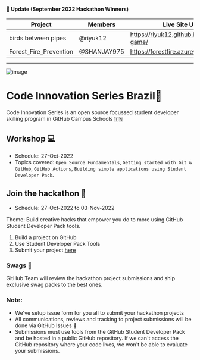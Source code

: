 #### 📣 Update (September 2022 Hackathon Winners)
| Project      | Members | Live Site URL
| ----------- | ----------- |---------|
|  birds between pipes  | @riyuk12  |https://riyuk12.github.io/hackathon-game/ |
|  Forest_Fire_Prevention | @SHANJAY975 |https://forestfire.azurewebsites.net/ |


---
![image](https://user-images.githubusercontent.com/52326803/132934703-e8b7883f-1339-4ab9-9cc4-010103a1ca82.png)

# Code Innovation Series Brazil🎉

Code Innovation Series is an open source focussed student developer skilling program in GitHub Campus Schools 🇮🇳 

## Workshop 💻
- Schedule: 27-Oct-2022
- Topics covered: `Open Source Fundamentals`, `Getting started with Git & GitHub`, `GitHub Actions`, `Building simple applications using Student Developer Pack`.


## Join the hackathon 🚀
- Schedule: 27-Oct-2022 to 03-Nov-2022

Theme: Build creative hacks that empower you do to more using GitHub Student Developer Pack tools. 

1. Build a project on GitHub 
2. Use Student Developer Pack Tools 
3. Submit your project [here](https://github.com/GitHub-Campus-Program-India/September2021/issues/new/choose)

### Swags 🎁
GitHub Team will review the hackathon project submissions and ship exclusive swag packs to the best ones. 


### Note: 
- We've setup issue form for you all to submit your hackathon projects
- All communications, reviews and tracking to project submissions will be done via GitHub Issues 👀 
- Submissions must use tools from the GitHub Student Developer Pack and be hosted in a public GitHub repository. If we can't access the GitHub repository where your code lives, we won't be able to evaluate your submissions. 
